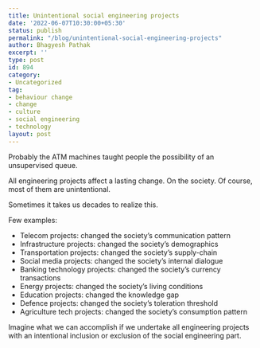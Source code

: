 ```yaml
---
title: Unintentional social engineering projects
date: '2022-06-07T10:30:00+05:30'
status: publish
permalink: "/blog/unintentional-social-engineering-projects"
author: Bhagyesh Pathak
excerpt: ''
type: post
id: 894
category:
- Uncategorized
tag:
- behaviour change
- change
- culture
- social engineering
- technology
layout: post
---
```


Probably the ATM machines taught people the possibility of an unsupervised queue.

All engineering projects affect a lasting change. On the society. Of course, most of them are unintentional.

Sometimes it takes us decades to realize this.

Few examples:

- Telecom projects: changed the society’s communication pattern
- Infrastructure projects: changed the society’s demographics
- Transportation projects: changed the society’s supply-chain
- Social media projects: changed the society’s internal dialogue
- Banking technology projects: changed the society’s currency transactions
- Energy projects: changed the society’s living conditions
- Education projects: changed the knowledge gap
- Defence projects: changed the society’s toleration threshold
- Agriculture tech projects: changed the society’s consumption pattern

Imagine what we can accomplish if we undertake all engineering projects with an intentional inclusion or exclusion of the social engineering part.